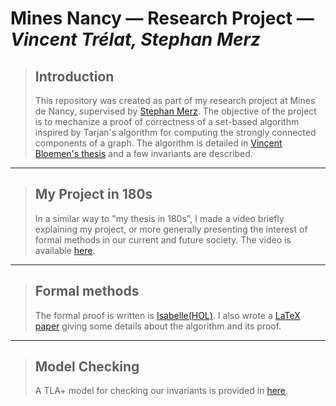 # Mines Nancy — Research Project — _Vincent Trélat, Stephan Merz_

> ## Introduction
>
> This repository was created as part of my research project at Mines de Nancy, supervised by [Stephan Merz](https://members.loria.fr/Stephan.Merz/). The objective of the project is to mechanize a proof of correctness of a set-based algorithm inspired by Tarjan's algorithm for computing the strongly connected components of a graph. The algorithm is detailed in [Vincent Bloemen's thesis](https://ris.utwente.nl/ws/portalfiles/portal/122499728/thesis.pdf) and a few invariants are described.

---

> ## My Project in 180s
> In a similar way to "my thesis in 180s", I made a video briefly explaining my project, or more generally presenting the interest of formal methods in our current and future society. The video is available [here](https://www.youtube.com/watch?v=Q_9UMF2oJP0).

---

> ## Formal methods
>
> The formal proof is written is [Isabelle(HOL)](https://isabelle.in.tum.de). I also wrote a [LaTeX paper](/LaTeX/report.pdf) giving some details about the algorithm and its proof.

---

> ## Model Checking
>
> A TLA+ model for checking our invariants is provided in [here](/tla).
